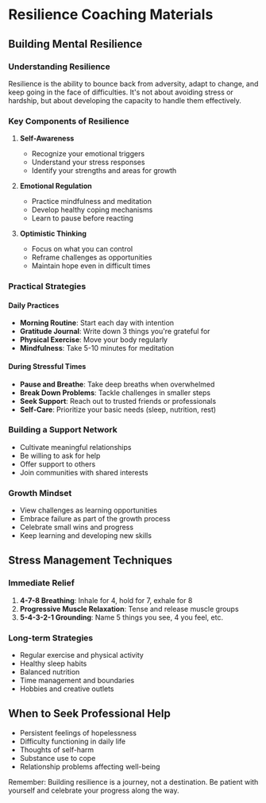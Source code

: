 # Resilience Coaching Materials

## Building Mental Resilience

### Understanding Resilience
Resilience is the ability to bounce back from adversity, adapt to change, and keep going in the face of difficulties. It's not about avoiding stress or hardship, but about developing the capacity to handle them effectively.

### Key Components of Resilience

1. **Self-Awareness**
   - Recognize your emotional triggers
   - Understand your stress responses
   - Identify your strengths and areas for growth

2. **Emotional Regulation**
   - Practice mindfulness and meditation
   - Develop healthy coping mechanisms
   - Learn to pause before reacting

3. **Optimistic Thinking**
   - Focus on what you can control
   - Reframe challenges as opportunities
   - Maintain hope even in difficult times

### Practical Strategies

#### Daily Practices
- **Morning Routine**: Start each day with intention
- **Gratitude Journal**: Write down 3 things you're grateful for
- **Physical Exercise**: Move your body regularly
- **Mindfulness**: Take 5-10 minutes for meditation

#### During Stressful Times
- **Pause and Breathe**: Take deep breaths when overwhelmed
- **Break Down Problems**: Tackle challenges in smaller steps
- **Seek Support**: Reach out to trusted friends or professionals
- **Self-Care**: Prioritize your basic needs (sleep, nutrition, rest)

### Building a Support Network
- Cultivate meaningful relationships
- Be willing to ask for help
- Offer support to others
- Join communities with shared interests

### Growth Mindset
- View challenges as learning opportunities
- Embrace failure as part of the growth process
- Celebrate small wins and progress
- Keep learning and developing new skills

## Stress Management Techniques

### Immediate Relief
1. **4-7-8 Breathing**: Inhale for 4, hold for 7, exhale for 8
2. **Progressive Muscle Relaxation**: Tense and release muscle groups
3. **5-4-3-2-1 Grounding**: Name 5 things you see, 4 you feel, etc.

### Long-term Strategies
- Regular exercise and physical activity
- Healthy sleep habits
- Balanced nutrition
- Time management and boundaries
- Hobbies and creative outlets

## When to Seek Professional Help
- Persistent feelings of hopelessness
- Difficulty functioning in daily life
- Thoughts of self-harm
- Substance use to cope
- Relationship problems affecting well-being

Remember: Building resilience is a journey, not a destination. Be patient with yourself and celebrate your progress along the way. 